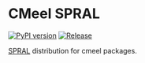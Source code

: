 # CMeel SPRAL

[![PyPI version](https://badge.fury.io/py/cmeel-spral.svg)](https://pypi.org/project/cmeel-spral)
[![Release](https://github.com/cmake-wheel/cmeel-spral/actions/workflows/release.yml/badge.svg)](https://github.com/cmake-wheel/cmeel-spral/actions/workflows/release.yml)

[SPRAL](https://github.com/ralna/spral) distribution for cmeel packages.
